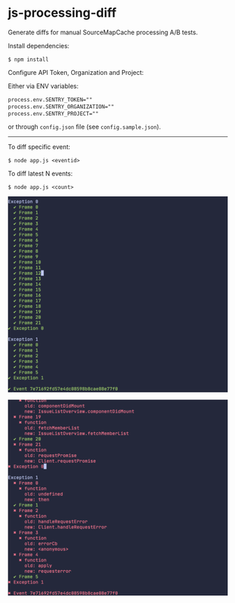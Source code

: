 # js-processing-diff

Generate diffs for manual SourceMapCache processing A/B tests.

Install dependencies:
```
$ npm install
```

Configure API Token, Organization and Project:

Either via ENV variables:
```
process.env.SENTRY_TOKEN=""
process.env.SENTRY_ORGANIZATION=""
process.env.SENTRY_PROJECT=""
```

or through `config.json` file (see `config.sample.json`).

---

To diff specific event:
```
$ node app.js <eventid>
```

To diff latest N events:
```
$ node app.js <count>
```

![screen1.png](screen1.png)

![screen2.png](screen2.png)
